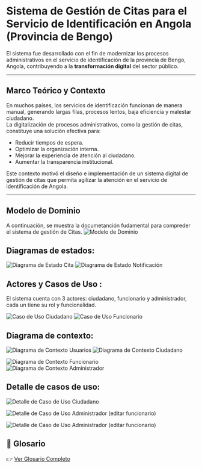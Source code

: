 #  Sistema de Gestión de Citas para el Servicio de Identificación en Angola (Provincia de Bengo)  
El sistema fue desarrollado con el fin de modernizar los procesos administrativos en el servicio de identificación de la provincia de Bengo, Angola, contribuyendo a la **transformación digital** del sector público.  

---

##  Marco Teórico y Contexto

En muchos países, los servicios de identificación funcionan de manera manual, generando largas filas, procesos lentos, baja eficiencia y malestar ciudadano.  
La digitalización de procesos administrativos, como la gestión de citas, constituye una solución efectiva para:  

- Reducir tiempos de espera.  
- Optimizar la organización interna.  
- Mejorar la experiencia de atención al ciudadano.  
- Aumentar la transparencia institucional.  

Este contexto motivó el diseño e implementación de un sistema digital de gestión de citas que permita agilizar la atención en el servicio de identificación de Angola.  

---
## Modelo de Dominio
A continuación, se muestra la documetanción fudamental para compreder el sistema de gestión de Citas.
![Modelo de Dominio](Documentacion/imagens/Modelodedominio.svg)





## Diagramas de estados:
![Diagrama de Estado Cita](Documentacion/imagens/Diagramadeestadocita.svg)
![Diagrama de Estado Notificación](Documentacion/imagens/DiagramadeEstadonotificacion.svg)


## Actores y Casos de Uso :
El sistema cuenta con 3 actores: ciudadano, funcionario y administrador, cada un tiene su rol y funcionalidad.

![Caso de Uso Ciudadano](Documentacion/imagens/CasodeUsoCiudadano.svg)
![Caso de Uso Funcionario](Documentacion/imagens/CasodeUsofuncionario.svg)


## Diagrama de contexto:
![Diagrama de Contexto Usuarios](Documentacion/imagens/DiagramadeContexto%20%28Usuarios%29.svg)
![Diagrama de Contexto Ciudadano](Documentacion/imagens/DiagramadeContexto%28Ciudadano%29.svg)

![Diagrama de Contexto Funcionario](Documentacion/imagens/DiagramadeContexto%20%28Funcionario%29.svg)
![Diagrama de Contexto Administrador](Documentacion/imagens/DiagramadeContexto%28Administrador%29.svg)

## Detalle de casos de uso:
![Detalle de Caso de Uso Ciudadano](Documentacion/imagens/DetalledeCasodeUsoCiudadano.svg)

![Detalle de Caso de Uso Administrador (editar funcionario)](Documentacion/imagens/DetalledeCasodeUsoAdministrador%28editar%20funcionario%29.svg)

![Detalle de Caso de Uso Administrador (editar funcionario)](Documentacion/imagens/DetalledeCasodeUsoAdministrador%28editar%20funcionario%29.svg)

## 📖 Glosario

👉 [Ver Glosario Completo](./Documentacion/Glosario.md)
